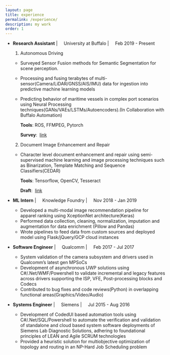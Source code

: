 ```yaml
---
layout: page
title: experience
permalink: /experience/
description: my work
order: 1
---
```

* **Research Assistant**  |  &nbsp;&nbsp;&nbsp; University at Buffalo |  &nbsp;&nbsp;&nbsp; Feb 2019 - Present  
    1. Autonomous Driving 
    - Surveyed Sensor Fusion methods for Semantic Segmentation for scene perception.  
    - Processing and fusing terabytes of multi-sensor(Camera/LiDAR/GNSS/AIS/IMU) data for ingestion into predictive machine learning models  
    - Predicting behavior of maritime vessels in complex port scenarios using Neural Processing techniques(GANs/VAEs/LSTMs/Autoencoders).(In Collaboration with Buffalo Automation)  
       
       **Tools**: ROS, FFMPEG, Pytorch

       **Survey**: &nbsp;[link](https://www.researchgate.net/publication/335684987_A_SURVEY_FOR_MULTI-SENSOR_FUSION_ON_AVS_A_PREPRINT)
       
    2. Document Image Enhancement and Repair  
    - Character level document enhancement and repair using semi-supervised machine learning and image processing techniques such as Binarization, Template Matching and Sequence Classifiers(CEDAR)   
       
       **Tools**: Tensorflow, OpenCV, Tesseract

       **Draft**: &nbsp;[link](https://www.researchgate.net/publication/335685061_A_Machine_Learning_Approach_for_Document_Image_Repair_and_Enhancement_of_Severely_Degraded_Printed_Text)  

* **ML Intern**  |  &nbsp;&nbsp;&nbsp; Knowledge Foundry |  &nbsp;&nbsp;&nbsp; Nov 2018 - Jan 2019  
    - Developed a multi-modal image recommendation pipeline for apparel ranking using XceptionNet architecture(Keras)  
    - Performed data collection, cleaning, normalization, imputation and augmentation for data enrichment (Pillow and Pandas)  
    - Wrote pipelines to feed data from custom sources and deployed model using Flask/jQuery/GCP cloud instances  
       
* **Software Engineer**  |  &nbsp;&nbsp;&nbsp; Qualcomm |  &nbsp;&nbsp;&nbsp; Feb 2017 - Jul 2017  
    - System validation of the camera subsystem and drivers used in Qualcomm’s latest gen MPSoCs  
    - Development of asynchronous UWP solutions using C#/.Net/WMF/Powershell to validate incremental and legacy features across drivers supporting the ISP, VFE, Post-processing blocks and Codecs  
    - Contributed to bug fixes and code reviews(Python) in overlapping functional areas(Graphics/Video/Audio)  
       
* **Systems Engineer**  |  &nbsp;&nbsp;&nbsp; Siemens |  &nbsp;&nbsp;&nbsp; Jul 2015 - Aug 2016  
    - Development of CodedUI based automation tools using C#/.Net/SQL/Powershell to automate the verification and validation of standalone and cloud based system software deployments of Siemens Lab Diagnostic Solutions, adhering to foundational principles of LEAN and Agile SCRUM technologies  
    - Provided a heuristic solution for multiobjective optimization of topology and routing in an NP-Hard Job Scheduling problem  

 
